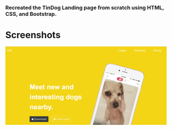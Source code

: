 <h3> Recreated the TinDog Landing page from scratch using HTML, CSS, and Bootstrap. </h3>

<h1> Screenshots </h1>

![](/images/landingPage1.PNG)
